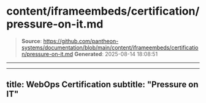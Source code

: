 # content/iframeembeds/certification/pressure-on-it.md

> **Source**: https://github.com/pantheon-systems/documentation/blob/main/content/iframeembeds/certification/pressure-on-it.md
> **Generated**: 2025-08-14 18:08:51

---

---
title: WebOps Certification
subtitle: "Pressure on IT"
---

<Partial file="certification-guide/pressure-on-it.md" />

